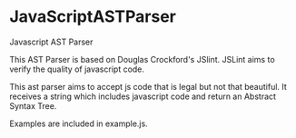 JavaScriptASTParser
===================

Javascript AST Parser

This AST Parser is based on Douglas Crockford's JSlint. JSLint aims to verify the quality of javascript code. 

This ast parser aims to accept js code that is legal but not that beautiful. It receives a string which includes javascript code and return an Abstract Syntax Tree. 

Examples are included in example.js. 
